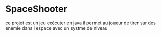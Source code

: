 # SpaceShooter
ce projet est un jeu exécuter en java il permet au joueur de tirer sur des enemie dans l espace avec un systme de niveau 
